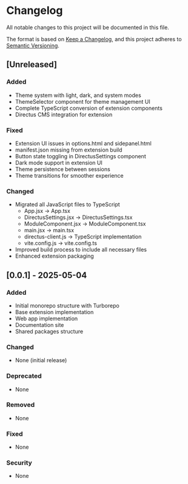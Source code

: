 # Changelog

All notable changes to this project will be documented in this file.

The format is based on [Keep a Changelog](https://keepachangelog.com/en/1.0.0/),
and this project adheres to [Semantic Versioning](https://semver.org/spec/v2.0.0.html).

## [Unreleased]

### Added
- Theme system with light, dark, and system modes
- ThemeSelector component for theme management UI
- Complete TypeScript conversion of extension components
- Directus CMS integration for extension

### Fixed
- Extension UI issues in options.html and sidepanel.html
- manifest.json missing from extension build
- Button state toggling in DirectusSettings component
- Dark mode support in extension UI
- Theme persistence between sessions
- Theme transitions for smoother experience

### Changed
- Migrated all JavaScript files to TypeScript
  - App.jsx → App.tsx
  - DirectusSettings.jsx → DirectusSettings.tsx
  - ModuleComponent.jsx → ModuleComponent.tsx
  - main.jsx → main.tsx
  - directus-client.js → TypeScript implementation
  - vite.config.js → vite.config.ts
- Improved build process to include all necessary files
- Enhanced extension packaging

## [0.0.1] - 2025-05-04

### Added
- Initial monorepo structure with Turborepo
- Base extension implementation
- Web app implementation
- Documentation site
- Shared packages structure

### Changed
- None (initial release)

### Deprecated
- None

### Removed
- None

### Fixed
- None

### Security
- None
